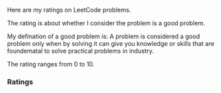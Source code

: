 Here are my ratings on LeetCode problems.

The rating is about whether I consider the problem is a good problem.

My defination of a good problem is: A problem is considered a good problem only when by solving it can give you knowledge or skills that are foundematal to solve practical problems in industry.

The rating ranges from 0 to 10.

### Ratings

